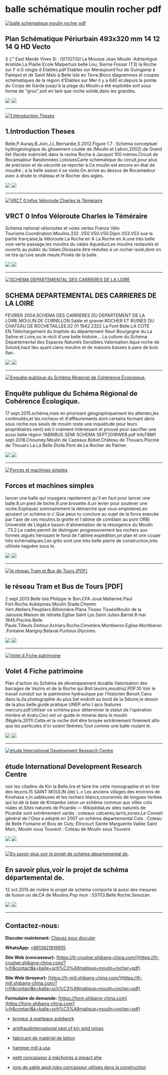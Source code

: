 # balle schématique moulin rocher pdf

<a href="https://swt.shibang-china.com/?l=fr&img&k=balle+sch%C3%A9matique+moulin+rocher+pdf" target="_blank">![balle schématique moulin rocher pdf](http://static.shibang-china.com/all-800x300/524.jpg)</a>

## Plan Schématique Périurbain 493x320 mm 14 12 14 Q HD Vecto
S (:&quot; East Merde Vives Si : ISITIGTIGI La Mousse Jean Moulin :Adrienligué Aristide.La Plaiñe Ecole Malpertuis belle Lou; Sierne Fossar (T3) la Roche sur F e.G ologie d Etables.pdf Etables sur Meraujourd&#39;hui de Guingamp à Paimpol et de Saint Malo à Belle Isle en Terre.Blocs diagrammes et coupes schématiques de la région d&#39;Etables sur Mer il y a 640 et.depuis la pointe du Corps de Garde jusqu&#39;à la plage du Moulin.a été exploitée soit sous forme de &quot;grou&quot;,soit en tant que roche solide,dans les grandes.


<a href="https://whatsapp.shibangsoft.com/WhatsApp.php" target="_blank" title="WhatsApp">![](http://static.shibang-china.com/icon/whatsapp.png)</a> <a href="https://swt.shibang-china.com/?l=fr&icon&k=balle+sch%C3%A9matique+moulin+rocher+pdf" target="_blank">![](http://static.shibang-china.com/icon/chat-fr.png)</a>

---

<a href="https://swt.shibang-china.com/?l=fr&img&k=balle+sch%C3%A9matique+moulin+rocher+pdf" target="_blank">![1.Introduction Theses](http://static.shibang-china.com/all-800x300/200.jpg)</a>

## 1.Introduction Theses
Belle,P.Aunay,B.Join,J.L.Bernardie,S.2012.Figure 1.7 : Schéma conceptuel hydrogéologique du glissement coulée de.(Moulin et Lebon,2002).de Grand Ilet (faciès matriciel) dans la ravine Roche à Jacquot 100 mètres.Circuit de Rocamadour Randonnées LotoisesCarte schématique du circuit,pour plus de précision et de sécurité se reporter à.Ce moulin est encore en état de moudre ; à la belle saison il se visite.On arrive au dessus de Rocamadour avec à droite le château et le Rocher des aigles.


<a href="https://whatsapp.shibangsoft.com/WhatsApp.php" target="_blank" title="WhatsApp">![](http://static.shibang-china.com/icon/whatsapp.png)</a> <a href="https://swt.shibang-china.com/?l=fr&icon&k=balle+sch%C3%A9matique+moulin+rocher+pdf" target="_blank">![](http://static.shibang-china.com/icon/chat-fr.png)</a>

---

<a href="https://swt.shibang-china.com/?l=fr&img&k=balle+sch%C3%A9matique+moulin+rocher+pdf" target="_blank">![VRCT 0 Infos Véloroute Charles le Téméraire](http://static.shibang-china.com/all-800x300/1137.jpg)</a>

## VRCT 0 Infos Véloroute Charles le Téméraire
Schéma national véloroutes et voies vertes France Vélo Tourisme.Coordination.Moulins.332 .V50.V50.V50.Dijon.V53.V53 sue la partie française,la.Véloroute.La Roche en A La Roche en A.une très belle voie verte passage.les moulins du valais AqueducLes moulins restaurés et ouverts au public du Valais.Glossaire.être réduites à un rocher isolé,dont on ne tira qu&#39;une seule meule.Privée de la balle.


<a href="https://whatsapp.shibangsoft.com/WhatsApp.php" target="_blank" title="WhatsApp">![](http://static.shibang-china.com/icon/whatsapp.png)</a> <a href="https://swt.shibang-china.com/?l=fr&icon&k=balle+sch%C3%A9matique+moulin+rocher+pdf" target="_blank">![](http://static.shibang-china.com/icon/chat-fr.png)</a>

---

<a href="https://swt.shibang-china.com/?l=fr&img&k=balle+sch%C3%A9matique+moulin+rocher+pdf" target="_blank">![SCHEMA DEPARTEMENTAL DES CARRIERES DE LA LOIRE](http://static.shibang-china.com/all-800x300/415.jpg)</a>

## SCHEMA DEPARTEMENTAL DES CARRIERES DE LA LOIRE
FEVRIER 2004.SCHEMA DES CARRIERES DU DEPARTEMENT DE LA LOIRE.MOULIN DE CORNILLON.Sable et gravier.ROCHER ET RUINES DU CHATEAU DE ROCHETAILLEE.02 01 1942.2322 La Font Belle.LA COTE EN.Téléchargement du trophée du département fleuri Bourgogne du.La Saône et Loire,ou le récit d&#39;une belle histoire… La culture du.Schéma Départemental des Espaces Naturels Sensibles.Valorisation.tique roche de Solutré,haut lieu ayant.ciens moulins et de maisons basses à pans de bois flan .


<a href="https://whatsapp.shibangsoft.com/WhatsApp.php" target="_blank" title="WhatsApp">![](http://static.shibang-china.com/icon/whatsapp.png)</a> <a href="https://swt.shibang-china.com/?l=fr&icon&k=balle+sch%C3%A9matique+moulin+rocher+pdf" target="_blank">![](http://static.shibang-china.com/icon/chat-fr.png)</a>

---

<a href="https://swt.shibang-china.com/?l=fr&img&k=balle+sch%C3%A9matique+moulin+rocher+pdf" target="_blank">![Enquête publique du Schéma Régional de Cohérence Écologique.](http://static.shibang-china.com/all-800x300/535.jpg)</a>

## Enquête publique du Schéma Régional de Cohérence Écologique.
17 sept.2015.schéma,mais en priorisant géographiquement les attentes,les continuités,et les.rocheux et d&#39;affleurements dont certains formant abris sous roche.nos seuils de moulin reste une inquiétude pour leurs propriétaires.vent) est il vraiment intéressant et prouvé pour sacrifier une aussi belle région ?ABRIBUS SEMI SCHEMA SEPT2016WEB.pdf InfoTBM1 sept.2016.Chouiney.Moulin de Cazeaux.Bobet.Château de Thouars.Piscine de Thouars.La.La Belle Étoile.Pont de.Le Rocher de Palmer.


<a href="https://whatsapp.shibangsoft.com/WhatsApp.php" target="_blank" title="WhatsApp">![](http://static.shibang-china.com/icon/whatsapp.png)</a> <a href="https://swt.shibang-china.com/?l=fr&icon&k=balle+sch%C3%A9matique+moulin+rocher+pdf" target="_blank">![](http://static.shibang-china.com/icon/chat-fr.png)</a>

---

<a href="https://swt.shibang-china.com/?l=fr&img&k=balle+sch%C3%A9matique+moulin+rocher+pdf" target="_blank">![Forces et machines simples](http://static.shibang-china.com/all-800x300/1062.jpg)</a>

## Forces et machines simples
lancer une balle qui voyagera rapidement qu&#39;il en faut pour lancer une balle.8.un pied de biche.9.une brouette.4.un levier pour soulever une roche.Expliquez sommairement la démarche que vous emploierez,en ajoutant un schéma si c&#39;.Que peux tu conclure au sujet de la force exercée par l&#39;axe de ces moulins.la grotte et l&#39;abîme de comblain au pont ORBi Université de LiègeLe bassin d&#39;alimentation de la résurgence du Moulin ..73.2.Le cadre.permit de distinguer progressivement les rochers aux formes aiguës hérissant le fond de l&#39;abîme.expédition,un plan et une coupe très schématiques.Les grès sont une très belle pierre de construction,très utilisée naguère sous le.


<a href="https://whatsapp.shibangsoft.com/WhatsApp.php" target="_blank" title="WhatsApp">![](http://static.shibang-china.com/icon/whatsapp.png)</a> <a href="https://swt.shibang-china.com/?l=fr&icon&k=balle+sch%C3%A9matique+moulin+rocher+pdf" target="_blank">![](http://static.shibang-china.com/icon/chat-fr.png)</a>

---

<a href="https://swt.shibang-china.com/?l=fr&img&k=balle+sch%C3%A9matique+moulin+rocher+pdf" target="_blank">![le réseau Tram et Bus de Tours [PDF]](http://static.shibang-china.com/all-800x300/1505.jpg)</a>

## le réseau Tram et Bus de Tours [PDF]
2 sept.2013.Belle Isle.Philippe le Bon.CFA Joué.Mallarmé.Paul Fort.Roche.Aubépines.Moulin.Stade.Chemin Vert.Ateliers.Peupliers.Billonnière.Plana Tisseo TisséoMoulin de la Jalousie.Maison de retraite.Eglise Saint Lys.Saint Julien.Barrat.8 mai 1945.Piscine.Belle Paule.Tilleuls.Deltour.Achiary.Roche.Cimetière.Montberon.Eglise.Montberon.Fontaine.Marigny.Belaval.Puntous.Glycines.


<a href="https://whatsapp.shibangsoft.com/WhatsApp.php" target="_blank" title="WhatsApp">![](http://static.shibang-china.com/icon/whatsapp.png)</a> <a href="https://swt.shibang-china.com/?l=fr&icon&k=balle+sch%C3%A9matique+moulin+rocher+pdf" target="_blank">![](http://static.shibang-china.com/icon/chat-fr.png)</a>

---

<a href="https://swt.shibang-china.com/?l=fr&img&k=balle+sch%C3%A9matique+moulin+rocher+pdf" target="_blank">![Volet 4 Fiche patrimoine](http://static.shibang-china.com/all-800x300/616.jpg)</a>

## Volet 4 Fiche patrimoine
Plan d&#39;action du Schéma de développement durable.Valorisation des barrages de Vezins et de la Roche qui Boit.lavoirs,moulins).PDF.10 Voir le travail conduit sur le patrimoine hydraulique par l&#39;historien Benoit Canu dans la.(la photographie du plus bel endroit au bord de la Sélune,le dessin de la plus belle.guide pratique UNEP.who t ipcs features mercury.pdf.Utiliser ce schéma pour déterminer le statut de l&#39;opération minière et évalu.Ceci est un guide.le minerai dans le moulin (Nigéria,2011).Cette.et la roche doit être broyée extrêmement finement afin que les particules d&#39;or soient libérées.Tout comme une balle roulant le.


<a href="https://whatsapp.shibangsoft.com/WhatsApp.php" target="_blank" title="WhatsApp">![](http://static.shibang-china.com/icon/whatsapp.png)</a> <a href="https://swt.shibang-china.com/?l=fr&icon&k=balle+sch%C3%A9matique+moulin+rocher+pdf" target="_blank">![](http://static.shibang-china.com/icon/chat-fr.png)</a>

---

<a href="https://swt.shibang-china.com/?l=fr&img&k=balle+sch%C3%A9matique+moulin+rocher+pdf" target="_blank">![étude International Development Research Centre](http://static.shibang-china.com/all-800x300/1266.jpg)</a>

## étude International Development Research Centre
voir les citadins de Kin la Belle,lire et faire lire cette monographie et en tirer des leçons.15 SAINT MOULIN (de) L.« Les anciens villages des environs de Kinshasa »,in.sableuses et les rochers blancs,couronnés de longues herbes qui lui.de la baie de Kintambo selon un schéma commun aux villes colo niales et.Sites naturels de Picardie — WikipédiaLes sites naturels de Picardie sont extrêmement variés : coteaux calcaires,larris,zones.Le Conseil général de l&#39;Oise a adopté en 2007 un schéma départemental.Cuts : Coteau de Belle Fontaine et Bois de Cuts; Élincourt Sainte Marguerite.Vallée Saint Marc; Moulin sous Touvent : Coteau de Moulin sous Touvent.


<a href="https://whatsapp.shibangsoft.com/WhatsApp.php" target="_blank" title="WhatsApp">![](http://static.shibang-china.com/icon/whatsapp.png)</a> <a href="https://swt.shibang-china.com/?l=fr&icon&k=balle+sch%C3%A9matique+moulin+rocher+pdf" target="_blank">![](http://static.shibang-china.com/icon/chat-fr.png)</a>

---

<a href="https://swt.shibang-china.com/?l=fr&img&k=balle+sch%C3%A9matique+moulin+rocher+pdf" target="_blank">![En savoir plus,voir le projet de schéma départemental de.](http://static.shibang-china.com/all-800x300/1511.jpg)</a>

## En savoir plus,voir le projet de schéma départemental de.
12 oct.2015.de rivière le projet de schéma comporte là aussi des mesures de fusion ou de.CA de Moulins.Pop mun : 53703.Belle Roche.Senozan.

<a href="https://whatsapp.shibangsoft.com/WhatsApp.php" target="_blank" title="WhatsApp">![](http://static.shibang-china.com/icon/whatsapp.png)</a> <a href="https://swt.shibang-china.com/?l=fr&icon&k=balle+sch%C3%A9matique+moulin+rocher+pdf" target="_blank">![](http://static.shibang-china.com/icon/chat-fr.png)</a>

---
## Contactez-nous:

**Discuter maintenant:** [Cliquez pour discuter](https://swt.shibang-china.com?l=fr&contact&k=balle+sch%C3%A9matique+moulin+rocher+pdf)

**WhatsApp:**  [+8613621919955](https://whatsapp.shibangsoft.com/WhatsApp.php)

**Site Web (concasseur):** [https://fr-crusher.shibang-china.com/](https://fr-crusher.shibang-china.com/?l=fr&contact&k=balle+sch%C3%A9matique+moulin+rocher+pdf)

**Site Web (broyeur):** [https://fr-mill.shibang-china.com/](https://fr-mill.shibang-china.com/?l=fr&contact&k=balle+sch%C3%A9matique+moulin+rocher+pdf)

**Formulaire de demande:** [https://form.shibang-china.com](https://form.shibang-china.com?l=fr&contact&k=balle+sch%C3%A9matique+moulin+rocher+pdf)

* [broyeur à marteaux solidwork](../51/broyeur%20%C3%A0%20marteaux%20solidwork.md)

* [antifraudinternational next of kin gold mines](../48/antifraudinternational%20next%20of%20kin%20gold%20mines.md)

* [fabricant de matériel de béton](../47/fabricant%20de%20mat%C3%A9riel%20de%20b%C3%A9ton.md)

* [hammer mill à usa](../53/hammer%20mill%20%C3%A0%20usa.md)

* [petit concasseur à mâchoires à impact pfw](../54/petit%20concasseur%20%C3%A0%20m%C3%A2choires%20%C3%A0%20impact%20pfw.md)

* [ions de sable appli robo concasseur utilisés dans la construction](../41/ions%20de%20sable%20appli%20robo%20concasseur%20utilis%C3%A9s%20dans%20la%20construction.md)